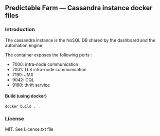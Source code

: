 Predictable Farm — Cassandra instance docker files
---

### Introduction

The cassandra instance is the NoSQL DB shared by the dashboard and the automation engine.

The container exposes the following ports :

  - 7000: intra-node communication
  - 7001: TLS intra-node communication
  - 7199: JMX
  - 9042: CQL
  - 9160: thrift service

#### Build (using docker)

    docker build .

### License

MIT. See License.txt file
